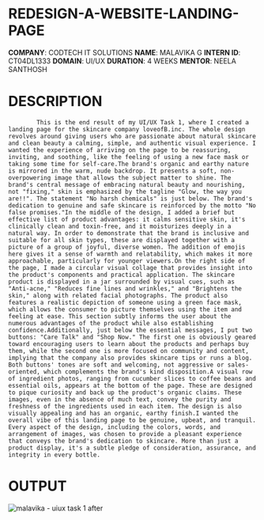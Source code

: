# REDESIGN-A-WEBSITE-LANDING-PAGE
**COMPANY**: CODTECH IT SOLUTIONS
**NAME**: MALAVIKA G
**INTERN ID**: CT04DL1333
**DOMAIN**: UI/UX
**DURATION**: 4 WEEKS 
**MENTOR**: NEELA SANTHOSH
# DESCRIPTION
            This is the end result of my UI/UX Task 1, where I created a landing page for the skincare company loveofB.inc. The whole design revolves around giving users who are passionate about natural skincare and clean beauty a calming, simple, and authentic visual experience. I wanted the experience of arriving on the page to be reassuring, inviting, and soothing, like the feeling of using a new face mask or taking some time for self-care.The brand's organic and earthy nature is mirrored in the warm, nude backdrop. It presents a soft, non-overpowering image that allows the subject matter to shine. The brand's central message of embracing natural beauty and nourishing, not "fixing," skin is emphasized by the tagline "Glow, the way you are!!". The statement "No harsh chemicals" is just below. The brand's dedication to genuine and safe skincare is reinforced by the motto "No false promises."In the middle of the design, I added a brief but effective list of product advantages: it calms sensitive skin, it's clinically clean and toxin-free, and it moisturizes deeply in a natural way. In order to demonstrate that the brand is inclusive and suitable for all skin types, these are displayed together with a picture of a group of joyful, diverse women. The addition of emojis here gives it a sense of warmth and relatability, which makes it more approachable, particularly for younger viewers.On the right side of the page, I made a circular visual collage that provides insight into the product's components and practical application. The skincare product is displayed in a jar surrounded by visual cues, such as "Anti-acne," "Reduces fine lines and wrinkles," and "Brightens the skin," along with related facial photographs. The product also features a realistic depiction of someone using a green face mask, which allows the consumer to picture themselves using the item and feeling at ease. This section subtly informs the user about the numerous advantages of the product while also establishing confidence.Additionally, just below the essential messages, I put two buttons: "Care Talk" and "Shop Now." The first one is obviously geared toward encouraging users to learn about the products and perhaps buy them, while the second one is more focused on community and content, implying that the company also provides skincare tips or runs a blog. Both buttons' tones are soft and welcoming, not aggressive or sales-oriented, which complements the brand's kind disposition.A visual row of ingredient photos, ranging from cucumber slices to coffee beans and essential oils, appears at the bottom of the page. These are designed to pique curiosity and back up the product's organic claims. These images, even in the absence of much text, convey the purity and freshness of the ingredients used in each item. The design is also visually appealing and has an organic, earthy finish.I wanted the overall vibe of this landing page to be genuine, upbeat, and tranquil. Every aspect of the design, including the colors, words, and arrangement of images, was chosen to provide a pleasant experience that conveys the brand's dedication to skincare. More than just a product display, it's a subtle pledge of consideration, assurance, and integrity in every bottle.
# OUTPUT
![malavika - uiux task 1  after](https://github.com/user-attachments/assets/c847f1dc-f353-412b-9330-36cb7bfeb3db)


